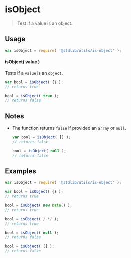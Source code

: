 # isObject

> Test if a value is an object.

<section class="usage">

## Usage

``` javascript
var isObject = require( '@stdlib/utils/is-object' );
```

#### isObject( value )

Tests if a `value` is an `object`.

``` javascript
var bool = isObject( {} );
// returns true

bool = isObject( true );
// returns false
```

</section>

<!-- /.usage -->

<section class="notes">

## Notes

* The function returns `false` if provided an `array` or `null`.

  ``` javascript
  var bool = isObject( [] );
  // returns false

  bool = isObject( null );
  // returns false
  ```

</section>

<!-- /.notes -->


<section class="examples">

## Examples

``` javascript
var isObject = require( '@stdlib/utils/is-object' );

var bool = isObject( {} );
// returns true

bool = isObject( new Date() );
// returns true

bool = isObject( /.*/ );
// returns true

bool = isObject( null );
// returns false

bool = isObject( [] );
// returns false
```

</section>

<!-- /.examples -->


<section class="links">

</section>

<!-- /.links -->
